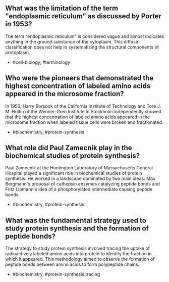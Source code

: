 ## What was the limitation of the term "endoplasmic reticulum" as discussed by Porter in 1953?

The term "endoplasmic reticulum" is considered vague and almost indicates anything in the ground substance of the cytoplasm. This diffuse classification does not help in systematizing the structural components of protoplasm.

- #cell-biology, #terminology

## Who were the pioneers that demonstrated the highest concentration of labeled amino acids appeared in the microsome fraction?

In 1950, Harry Borsook of the California Institute of Technology and Tore J. M. Hultin of the Wenner-Gren Institute in Stockholm independently showed that the highest concentration of labeled amino acids appeared in the microsome fraction when labeled tissue cells were broken and fractionated.

- #biochemistry, #protein-synthesis

## What role did Paul Zamecnik play in the biochemical studies of protein synthesis?

Paul Zamecnik at the Huntington Laboratory of Massachusetts General Hospital played a significant role in biochemical studies of protein synthesis. He worked in a landscape dominated by two main ideas: Max Bergmann's proposal of cathepsin enzymes catalyzing peptide bonds and Fritz Lipmann's idea of a phosphorylated intermediate causing peptide bonds.

- #biochemistry, #protein-synthesis

## What was the fundamental strategy used to study protein synthesis and the formation of peptide bonds?

The strategy to study protein synthesis involved tracing the uptake of radioactively labeled amino acids into protein to identify the fraction in which it appeared. This methodology aimed to observe the formation of peptide bonds between amino acids to form polypeptide chains.

- #biochemistry, #protein-synthesis.tracing